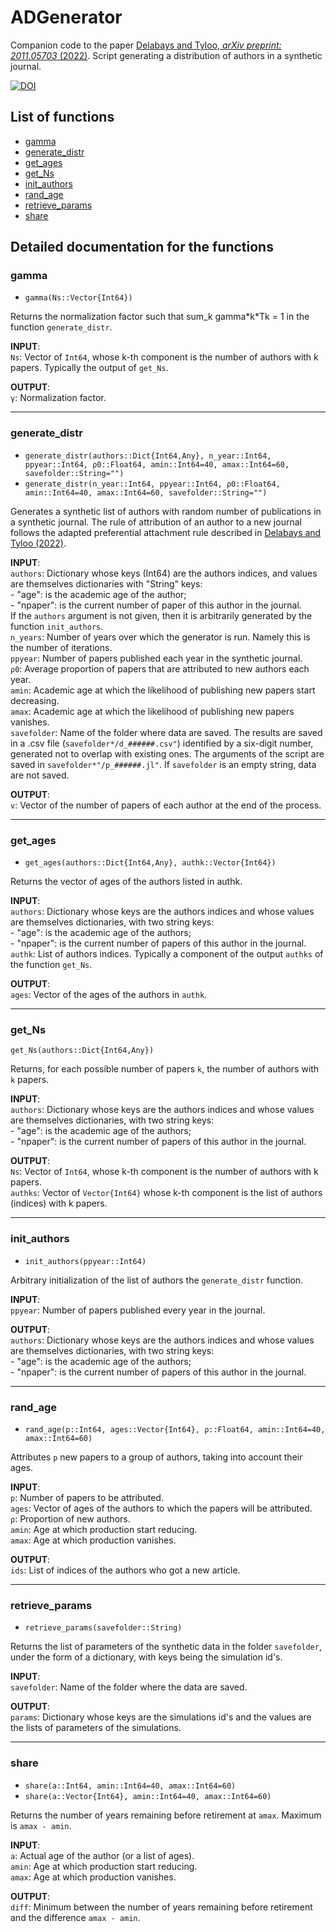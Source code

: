 # ADGenerator
Companion code to the paper [Delabays and Tyloo, *arXiv preprint: 2011.05703* (2022)](https://arxiv.org/abs/2011.05703).
Script generating a distribution of authors in a synthetic journal.

[![DOI](https://zenodo.org/badge/457585400.svg)](https://zenodo.org/badge/latestdoi/457585400)

## List of functions
- [gamma](#gamma)
- [generate\_distr](#generate\_distr)
- [get\_ages](#get\_ages)
- [get\_Ns](#get\_Ns)
- [init\_authors](#init\_authors)
- [rand\_age](rand\_age)
- [retrieve\_params](#retrieve\_params)
- [share](#share)


## Detailed documentation for the functions

### gamma

- `gamma(Ns::Vector{Int64})`

Returns the normalization factor such that sum\_k gamma\*k\*Tk = 1 in the function `generate_distr`.

**INPUT**:\
`Ns`: Vector of `Int64`, whose k-th component is the number of authors with k papers. Typically the output of `get_Ns`.

**OUTPUT**:\
`γ`: Normalization factor.

---

### generate\_distr

- `generate_distr(authors::Dict{Int64,Any}, n_year::Int64, ppyear::Int64, ρ0::Float64, amin::Int64=40, amax::Int64=60, savefolder::String="")`
- `generate_distr(n_year::Int64, ppyear::Int64, ρ0::Float64, amin::Int64=40, amax::Int64=60, savefolder::String="")`

Generates a synthetic list of authors with random number of publications in a synthetic journal. The rule of attribution of an author to a new journal follows the adapted preferential attachment rule described in [Delabays and Tyloo (2022)](https://arxiv.org/abs/2011.05703). 

**INPUT**:\
`authors`: Dictionary whose keys (Int64) are the authors indices, and values are themselves dictionaries with "String" keys:\
	- "age": is the academic age of the author;\
	- "npaper": is the current number of paper of this author in the journal.\
If the `authors` argument is not given, then it is arbitrarily generated by the function `init_authors`.\
`n_years`: Number of years over which the generator is run. Namely this is the number of iterations.\
`ppyear`: Number of papers published each year in the synthetic journal.\
`ρ0`: Average proportion of papers that are attributed to new authors each year.\
`amin`: Academic age at which the likelihood of publishing new papers start decreasing.\
`amax`: Academic age at which the likelihood of publishing new papers vanishes.\
`savefolder`: Name of the folder where data are saved. The results are saved in a .csv file (`savefolder*/d_######.csv"`) identified by a six-digit number, generated not to overlap with existing ones. The arguments of the script are saved in `savefolder*"/p_######.jl"`. If `savefolder` is an empty string, data are not saved.

**OUTPUT**:\
`v`: Vector of the number of papers of each author at the end of the process.

---

### get\_ages

- `get_ages(authors::Dict{Int64,Any}, authk::Vector{Int64})`

Returns the vector of ages of the authors listed in authk.

**INPUT**:\
`authors`: Dictionary whose keys are the authors indices and whose values are themselves dictionaries, with two string keys:\
        - "age": is the academic age of the authors;\
        - "npaper": is the current number of papers of this author in the journal.\
`authk`: List of authors indices. Typically a component of the output `authks` of the function `get_Ns`.

**OUTPUT**:\
`ages`: Vector of the ages of the authors in `authk`.

---

### get\_Ns

`get_Ns(authors::Dict{Int64,Any})`

Returns, for each possible number of papers `k`, the number of authors with `k` papers.

**INPUT**:\
`authors`: Dictionary whose keys are the authors indices and whose values are themselves dictionaries, with two string keys:\
        - "age": is the academic age of the authors;\
        - "npaper": is the current number of papers of this author in the journal.

**OUTPUT**:\
`Ns`: Vector of `Int64`, whose k-th component is the number of authors with k papers.\
`authks`: Vector of `Vector{Int64}` whose k-th component is the list of authors (indices) with k papers.

---

### init\_authors

- `init_authors(ppyear::Int64)`

Arbitrary initialization of the list of authors the `generate_distr` function. 

**INPUT**:\
`ppyear`: Number of papers published every year in the journal.

**OUTPUT**:\
`authors`: Dictionary whose keys are the authors indices and whose values are themselves dictionaries, with two string keys:\
        - "age": is the academic age of the authors;\
        - "npaper": is the current number of papers of this author in the journal.

---

### rand\_age

- `rand_age(p::Int64, ages::Vector{Int64}, ρ::Float64, amin::Int64=40, amax::Int64=60)`

Attributes `p` new papers to a group of authors, taking into account their ages.

**INPUT**:\
`p`: Number of papers to be attributed.\
`ages`: Vector of ages of the authors to which the papers will be attributed.\
`ρ`: Proportion of new authors.\
`amin`: Age at which production start reducing.\
`amax`: Age at which production vanishes.

**OUTPUT**:\
`ids`: List of indices of the authors who got a new article.

---

### retrieve\_params

- `retrieve_params(savefolder::String)`

Returns the list of parameters of the synthetic data in the folder `savefolder`, under the form of a dictionary, with keys being the simulation id's. 

**INPUT**:\
`savefolder`: Name of the folder where the data are saved.

**OUTPUT**:\
`params`: Dictionary whose keys are the simulations id's and the values are the lists of parameters of the simulations. 

---

### share

- `share(a::Int64, amin::Int64=40, amax::Int64=60)`
- `share(a::Vector{Int64}, amin::Int64=40, amax::Int64=60)`

Returns the number of years remaining before retirement at `amax`. Maximum is `amax - amin`.

**INPUT**:\
`a`: Actual age of the author (or a list of ages).\
`amin`: Age at which production start reducing.\
`amax`: Age at which production vanishes.

**OUTPUT**:\
`diff`: Minimum between the number of years remaining before retirement and the difference `amax - amin`.



